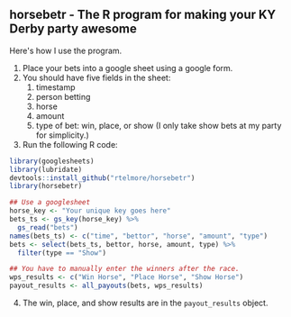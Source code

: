 ## horsebetr - The R program for making your KY Derby party awesome

Here's how I use the program.
1. Place your bets into a google sheet using a google form.
2. You should have five fields in the sheet:
    1. timestamp
    2. person betting
    3. horse
    4. amount
    5. type of bet: win, place, or show (I only take show bets at my party for simplicity.)
3. Run the following R code:

```r
library(googlesheets)
library(lubridate)
devtools::install_github("rtelmore/horsebetr")
library(horsebetr)

## Use a googlesheet
horse_key <- "Your unique key goes here"
bets_ts <- gs_key(horse_key) %>%
  gs_read("bets")
names(bets_ts) <- c("time", "bettor", "horse", "amount", "type")
bets <- select(bets_ts, bettor, horse, amount, type) %>%
  filter(type == "Show")

## You have to manually enter the winners after the race.
wps_results <- c("Win Horse", "Place Horse", "Show Horse")
payout_results <- all_payouts(bets, wps_results)
```

4. The win, place, and show results are in the `payout_results` object.
